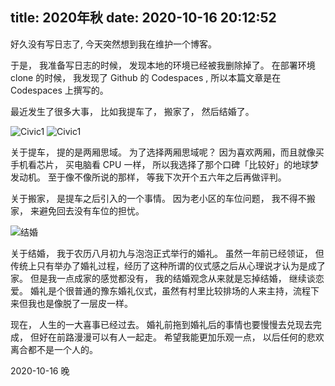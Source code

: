 title: 2020年秋
date: 2020-10-16 20:12:52
---

好久没有写日志了, 今天突然想到我在维护一个博客。

于是， 我准备写日志的时候， 发现本地的环境已经被我删除掉了。 在部署环境 clone 的时候， 我发现了 Github 的 Codespaces , 所以本篇文章是在 Codespaces 上撰写的。

最近发生了很多大事， 比如我提车了， 搬家了， 然后结婚了。

![Civic1](/static/images/civic-fk7-1.jpg)
![Civic1](/static/images/civic-fk7-1.jpg)

关于提车， 提的是两厢思域。 为了选择两厢思域呢？ 因为喜欢两厢，而且就像买手机看芯片， 买电脑看 CPU 一样， 所以我选择了那个口碑「比较好」的地球梦发动机。 至于像不像所说的那样， 等我下次开个五六年之后再做评判。

关于搬家， 是提车之后引入的一个事情。 因为老小区的车位问题， 我不得不搬家， 来避免回去没有车位的担忧。 

![结婚](/static/images/marry.jpg)

关于结婚， 我于农历八月初九与泡泡正式举行的婚礼。 虽然一年前已经领证， 但传统上只有举办了婚礼过程，经历了这种所谓的仪式感之后从心理说才认为是成了家。 但是我一点成家的感觉都没有， 我的结婚观念从来就是忘掉结婚， 继续谈恋爱。 婚礼是个很普通的豫东婚礼仪式，虽然有村里比较排场的人来主持，流程下来但我也是像脱了一层皮一样。 

现在， 人生的一大喜事已经过去。 婚礼前拖到婚礼后的事情也要慢慢去兑现去完成， 但好在前路漫漫可以有人一起走。 希望我能更加乐观一点， 以后任何的悲欢离合都不是一个人的。


2020-10-16 晚

